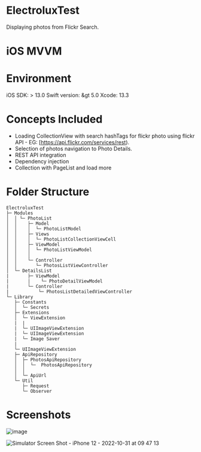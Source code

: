 # ElectroluxTest
Displaying photos from Flickr Search.

# iOS MVVM

# Environment
iOS SDK: &gt; 13.0
Swift version: &gt  5.0
Xcode: 13.3

# Concepts Included
- Loading CollectionView with search hashTags for  flickr photo using flickr API - EG: [https://api.flickr.com/services/rest).
- Selection of photos navigation to Photo Details.
- REST API integration
- Dependency injection 
- Collection with PageList and load more

# Folder Structure

```
ElectroluxTest
├─ Modules
│  │ └─ PhotoList
│  │    ├─ Model
│  │    │  └─ PhotoListModel
│  │    ├─ Views
│  │    │  └─ PhotoListCollectionViewCell
│  │    ├─ ViewModel
│  │    │  └─ PhotoListViewModel
│  │    │
│  │    └─ Controller
│  │       └─ PhotosListViewController
│  └─ DetailsList
|       ├─ ViewModel
|       |    └─ PhotoDetailViewModel
|       └─ Controller
|           └─ PhotosListDetailedViewController
└─ Library
   ├─ Constants
   │  └─ Secrets
   ├─ Extensions
   │  └─ ViewExtension 
   |  |
   |  └─ UIImageViewExtension
   |  └─ UIImageViewExtension
   |  └─ Image Saver
   |
   └─ UIImageViewExtension
   ├─ ApiRepository
   │  ├─ PhotosApiRepository
   │  │  └─  PhotosApiRepository
   │  │    
   │  └─ ApiUrl
   └─ Util
      ├─ Request
      └─ Observer
```

# Screenshots

![image](https://user-images.githubusercontent.com/116728482/198914198-977ebb1c-5081-4c11-80fe-78a3f17f08da.png)

![Simulator Screen Shot - iPhone 12 - 2022-10-31 at 09 47 13](https://user-images.githubusercontent.com/116728482/198914915-f37c0558-b014-420e-9099-57868ced6f88.png)



